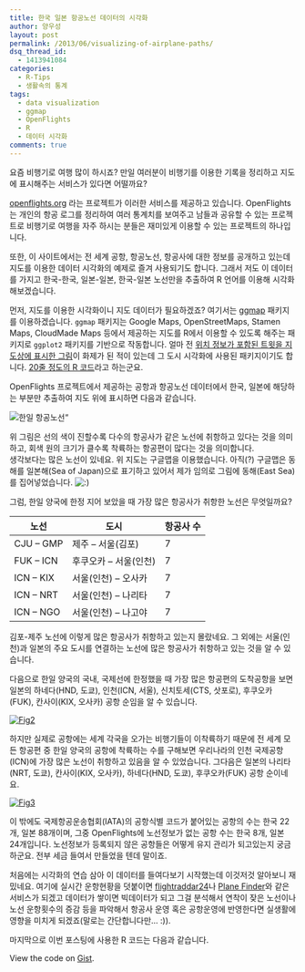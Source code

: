 ```yaml
---
title: 한국 일본 항공노선 데이터의 시각화
author: 양우성
layout: post
permalink: /2013/06/visualizing-of-airplane-paths/
dsq_thread_id:
  - 1413941084
categories:
  - R-Tips
  - 생활속의 통계
tags:
  - data visualization
  - ggmap
  - OpenFlights
  - R
  - 데이터 시각화
comments: true
---
```

요즘 비행기로 여행 많이 하시죠? 만일 여러분이 비행기를 이용한 기록을 정리하고 지도에 표시해주는 서비스가 있다면 어떨까요? 

[openflights.org][1] 라는 프로젝트가 이러한 서비스를 제공하고 있습니다. OpenFlights는 개인의 항공 로그를 정리하여 여러 통계치를 보여주고 남들과 공유할 수 있는 프로젝트로 비행기로 여행을 자주 하시는 분들은 재미있게 이용할 수 있는 프로젝트의 하나입니다. 

또한, 이 사이트에서는 전 세계 공항, 항공노선, 항공사에 대한 정보를 공개하고 있는데 지도를 이용한 데이터 시각화의 예제로 즐겨 사용되기도 합니다. 그래서 저도 이 데이터를 가지고 한국-한국, 일본-일본, 한국-일본 노선만을 추출하여 R 언어를 이용해 시각화해보겠습니다. 

<!--more-->

먼저, 지도를 이용한 시각화이니 지도 데이터가 필요하겠죠? 여기서는 [ggmap][2] 패키지를 이용하겠습니다. `ggmap` 패키지는 Google Maps, OpenStreetMaps, Stamen Maps, CloudMade Maps 등에서 제공하는 지도를 R에서 이용할 수 있도록 해주는 패키지로 `ggplot2` 패키지를 기반으로 작동합니다. 얼마 전 [위치 정보가 포함된 트윗을 지도상에 표시한 그림][3]이 화제가 된 적이 있는데 그 도시 시각화에 사용된 패키지이기도 합니다. [20줄 정도의 R 코드][4]라고 하는군요. 

OpenFlights 프로젝트에서 제공하는 공항과 항공노선 데이터에서 한국, 일본에 해당하는 부분만 추출하여 지도 위에 표시하면 다음과 같습니다. 

<img src="http://i2.wp.com/farm3.staticflickr.com/2845/9085732328_24f7b85ee0_o.png?w=550" alt="한일 항공노선" data-recalc-dims="1" />&ldquo; 

위 그림은 선의 색이 진할수록 다수의 항공사가 같은 노선에 취항하고 있다는 것을 의미하고, 회색 원의 크기가 클수록 착륙하는 항공편이 많다는 것을 의미합니다.  
생각보다는 많은 노선이 있네요. 위 지도는 구글맵을 이용했습니다. 아직(?) 구글맵은 동해를 일본해(Sea of Japan)으로 표기하고 있어서 제가 임의로 그림에 동해(East Sea)를 집어넣었습니다. <img src="http://i0.wp.com/wsyang.com/wp-includes/images/smilies/icon_smile.gif?w=550" alt=":)" class="wp-smiley" data-recalc-dims="1" />

그럼, 한일 양국에 한정 지어 보았을 때 가장 많은 항공사가 취항한 노선은 무엇일까요?

| 노선              | 도시                  | 항공사 수 |
| --------------- | ------------------- | ----- |
| CJU &#8211; GMP | 제주 &#8211; 서울(김포)   | 7     |
| FUK &#8211; ICN | 후쿠오카 &#8211; 서울(인천) | 7     |
| ICN &#8211; KIX | 서울(인천) &#8211; 오사카  | 7     |
| ICN &#8211; NRT | 서울(인천) &#8211; 나리타  | 7     |
| ICN &#8211; NGO | 서울(인천) &#8211; 나고야  | 7     |

김포-제주 노선에 이렇게 많은 항공사가 취항하고 있는지 몰랐네요. 그 외에는 서울(인천)과 일본의 주요 도시를 연결하는 노선에 많은 항공사가 취항하고 있는 것을 알 수 있습니다. 

다음으로 한일 양국의 국내, 국제선에 한정했을 때 가장 많은 항공편의 도착공항을 보면 일본의 하네다(HND, 도쿄), 인천(ICN, 서울), 신치토세(CTS, 삿포로), 후쿠오카(FUK), 칸사이(KIX, 오사카) 공항 순임을 알 수 있습니다. 

[<img src="http://i2.wp.com/farm8.staticflickr.com/7351/9090870270_3e53f16231_o.png?resize=550%2C321" alt="Fig2" data-recalc-dims="1" />][5]

하지만 실제로 공항에는 세계 각국을 오가는 비행기들이 이착륙하기 때문에 전 세계 모든 항공편 중 한일 양국의 공항에 착륙하는 수를 구해보면 우리나라의 인천 국제공항(ICN)에 가장 많은 노선이 취항하고 있음을 알 수 있었습니다. 그다음은 일본의 나리타(NRT, 도쿄), 칸사이(KIX, 오사카), 하네다(HND, 도쿄), 후쿠오카(FUK) 공항 순이네요.

[<img src="http://i0.wp.com/farm8.staticflickr.com/7432/9090870244_5d6cdfb574_o.png?resize=550%2C321" alt="Fig3" data-recalc-dims="1" />][6]

이 밖에도 국제항공운송협회(IATA)의 공항식별 코드가 붙어있는 공항의 수는 한국 22개, 일본 88개이며, 그중 OpenFlights에 노선정보가 없는 공항 수는 한국 8개, 일본 24개입니다. 노선정보가 등록되지 않은 공항들은 어떻게 유지 관리가 되고있는지 궁금하군요. 전부 세금 들여서 만들었을 텐데 말이죠. 

처음에는 시각화의 연습 삼아 이 데이터를 들여다보기 시작했는데 이것저것 알아보니 재밌네요. 여기에 실시간 운항현황을 덧붙이면 [flightraddar24][7]나 [Plane Finder][8]와 같은 서비스가 되겠고 데이터가 쌓이면 빅데이터가 되고 그걸 분석해서 연착이 잦은 노선이나 노선 운항횟수의 증감 등을 파악해서 항공사 운영 혹은 공항운영에 반영한다면 실생활에 영향을 미치게 되겠죠(말로는 간단합니다만&hellip; :)).

마지막으로 이번 포스팅에 사용한 R 코드는 다음과 같습니다. 

<noscript>
  <p>
    View the code on <a href="https://gist.github.com/5820018">Gist</a>.
  </p>
</noscript>

 [1]: http://openflights.org/
 [2]: http://cran.r-project.org/web/packages/ggmap/index.html
 [3]: https://blog.twitter.com/2013/geography-tweets-3
 [4]: https://twitter.com/miguelrios/status/340506256534024193
 [5]: http://www.flickr.com/photos/woosung/9090870270/ "Fig2 by Woosung Yang, on Flickr"
 [6]: http://www.flickr.com/photos/woosung/9090870244/ "Fig3 by Woosung Yang, on Flickr"
 [7]: http://www.flightradar24.com/
 [8]: http://planefinder.net/